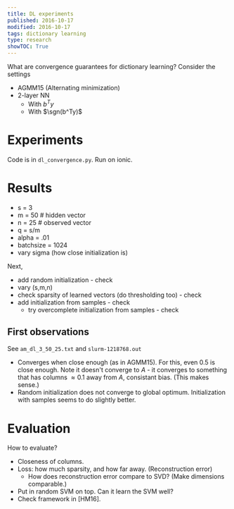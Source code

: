 ```yaml
---
title: DL experiments
published: 2016-10-17
modified: 2016-10-17
tags: dictionary learning
type: research
showTOC: True
---
```


What are convergence guarantees for dictionary learning? Consider the settings

* AGMM15 (Alternating minimization)
* 2-layer NN
	* With $b^Ty$
	* With $\sgn(b^Ty)$

<!--
Sanjeev told me you did some experiments, so I wanted to check with you.

Experimentally, does dictionary learning converge to the right dictionary under random initialization? What if we randomly initialize with samples drawn from $x=Ah$? What about for the neural net (backprop) model you showed me last time - does random initialization (with samples) converge to the dictionary? If you have code for experiments, please send it to me.

I've done a lot of the calculations for neural nets learning dictionaries, and am getting stuck on the following: it appears that the gradient of the entire matrix is correlated with the right direction, but individual rows may not be (so a row may get far away until it no longer decodes correctly). Did you encounter something like this? If you have the bandwidth I'd be interested in working with you on this.

-->

# Experiments

Code is in `dl_convergence.py`. Run on ionic.

# Results

<!--1218589: -->

* s = 3
* m = 50 # hidden vector
* n = 25 # observed vector
* q = s/m
* alpha = .01
* batchsize = 1024
* vary sigma (how close initialization is)
<!-- * Approximate convergence for sigma = .05, .1; not 0.5-->

Next,

* add random initialization - check
* vary (s,m,n)
* check sparsity of learned vectors (do thresholding too) - check
* add initialization from samples - check
	* try overcomplete initialization from samples - check

## First observations

See `am_dl_3_50_25.txt` and `slurm-1218768.out`

* Converges when close enough (as in AGMM15). For this, even 0.5 is close enough. Note it doesn't converge to $A$ - it converges to something that has columns $\approx 0.1$ away from $A$, consistant bias. (This makes sense.)
* Random initialization does not converge to global optimum. Initialization with samples seems to do slightly better.

# Evaluation

How to evaluate?

* Closeness of columns.
* Loss: how much sparsity, and how far away. (Reconstruction error)
    * How does reconstruction error compare to SVD? (Make dimensions comparable.)
* Put in random SVM on top. Can it learn the SVM well?
* Check framework in [HM16].
